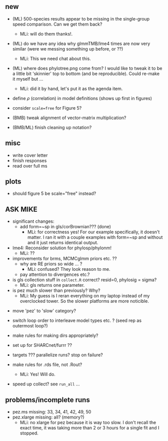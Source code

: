 ## new

- (ML) 500-species results appear to be missing in the single-group speed comparison. Can we get them back?
	- MLi: will do them thanks!.
- (ML) do we have any idea why glmmTMB/lme4 times are now very similar (were we messing something up before, or ??)
	- MLi: This we need chat about this. 
- (ML) where does phylotree.png come from? I would like to tweak it to be a little bit 'skinnier' top to bottom (and be reproducible).  Could re-make it myself but ...
	- MLi: did it by hand, let's put it as the agenda item.
- define $\rho$ (correlation) in model definitions (shows up first in figures)
- consider `scale=free` for Figure 5?

- (BMB) tweak alignment of vector-matrix multiplication?
- (BMB/ML) finish cleaning up notation?


## misc
- write cover letter 
- finish responses
- read over full ms

## plots

* should figure 5 be scale="free" instead?


##  ASK MIKE

- significant changes:
   - add form=~sp in gls/corBrownian??? (done)
		- MLi: for correctness yes! For our example specifically, it doesn't matter. I ran it with a couple examples with form=~sp and without and it just returns identical output.  
- lme4: Reconsider solution for phylosp/phylonm!
	- MLi: ??
- improvements for brms, MCMCglmm priors etc. ??
   - why are RE priors so wide ... ? 
		- MLi: confused? They look reason to me. 
   - pay attention to divergences etc.? 
- is gls collection stuff in `collect.R` correct? resid=0, phylosig = sigma?
	- MLi: gls returns one parameter. 
- is pez much slower than previously? Why?
	- MLi: My guess is I reran everything on my laptop instead of my overclocked tower. So the slower platforms are more noticible. 

* move 'pez' to 'slow' category?
* switch loop order to interleave model types etc. ? (seed rep as outermost loop?)
* make rules for making dirs appropriately?
* set up for SHARCnet/furrr ??
* targets ??? parallelize runs? stop on failure?
* make rules for .rds file, not .Rout?
	- MLi: Yes! Will do. 

* speed up collect?
see `run_all` ...

## problems/incomplete runs

* pez.ms missing: 33, 34, 41, 42, 49, 50
* pez.xlarge missing: all? (memory?)
	- MLi: no xlarge for pez because it is way too slow. I don't recall the exact time, it was taking more than 2 or 3 hours for a single fit and I stopped. 


